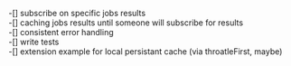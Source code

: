 
-[] subscribe on specific jobs results  
-[] caching jobs results until someone will subscribe for results  
-[] consistent error handling  
-[] write tests  
-[] extension example for local persistant cache (via throatleFirst, maybe)  


